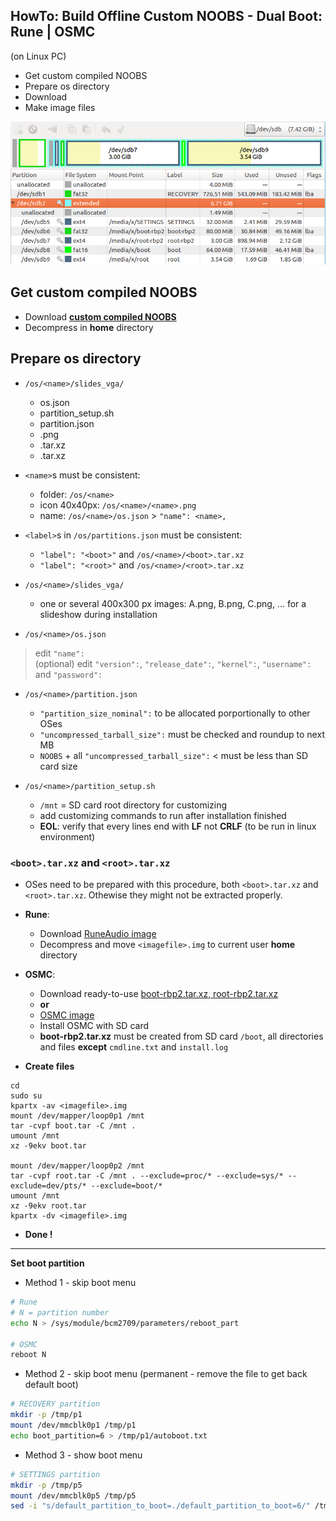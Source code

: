 HowTo: Build Offline Custom NOOBS - Dual Boot: Rune | OSMC
---
(on Linux PC)  
  
- Get custom compiled NOOBS
- Prepare os directory  
- Download
- Make image files

![partitions](https://github.com/rern/_assets/blob/master/RPi2-3.Dual.Boot-Rune.OSMC/NOOBS_partitions.PNG)  

Get custom compiled NOOBS
---
- Download [**custom compiled NOOBS**](https://github.com/rern/_assets/raw/master/RPi2-3.Dual.Boot-Rune.OSMC/noobs.zip)
- Decompress in **home** directory

Prepare os directory
---

- `/os/<name>/slides_vga/`
	- os.json  
	- partition_setup.sh  
	- partition.json  
	- <name>.png  
	- <boot>.tar.xz  
	- <root>.tar.xz  

- `<name>`s must be consistent:
	- folder: `/os/<name>`
	- icon 40x40px: `/os/<name>/<name>.png`
	- name: `/os/<name>/os.json` > `"name": <name>,`
- `<label>`s in `/os/partitions.json` must be consistent:
	- `"label": "<boot>"` and `/os/<name>/<boot>.tar.xz`
	- `"label": "<root>"` and `/os/<name>/<root>.tar.xz`

- `/os/<name>/slides_vga/`
	- one or several 400x300 px images: A.png, B.png, C.png, ... for a slideshow during installation  
	
- `/os/<name>/os.json`
>	edit `"name":`  
>	(optional) edit `"version":`, `"release_date":`, `"kernel":`, `"username":` and `"password":`  

- `/os/<name>/partition.json`
	- `"partition_size_nominal":` to be allocated porportionally to other OSes  
	- `"uncompressed_tarball_size":` must be checked and roundup to next MB  
	- `NOOBS` + all `"uncompressed_tarball_size":` < must be less than SD card size  

- `/os/<name>/partition_setup.sh`
	- `/mnt` = SD card root directory for customizing
	- add customizing commands to run after installation finished  
	- **EOL**: verify that every lines end with **LF** not **CRLF** (to be run in linux environment)  
	

### `<boot>.tar.xz` and `<root>.tar.xz`
- OSes need to be prepared with this procedure, both `<boot>.tar.xz` and `<root>.tar.xz`. Othewise they might not be extracted properly.
 
- **Rune**:
	- Download [RuneAudio image](http://www.runeaudio.com/download/)
	- Decompress and move `<imagefile>.img` to current user **home** directory 
- **OSMC**:
	- Download ready-to-use [boot-rbp2.tar.xz, root-rbp2.tar.xz](http://ftp.fau.de/osmc/osmc/download/installers/noobs/)  
	- **or**
	- [OSMC image](http://ftp.fau.de/osmc/osmc/download/installers/diskimages/)
	- Install OSMC with SD card  
	- **boot-rbp2.tar.xz** must be created from SD card `/boot`, all directories and files **except** `cmdline.txt` and `install.log`
- **Create files**
```
cd
sudo su
kpartx -av <imagefile>.img
mount /dev/mapper/loop0p1 /mnt
tar -cvpf boot.tar -C /mnt .
umount /mnt
xz -9ekv boot.tar

mount /dev/mapper/loop0p2 /mnt
tar -cvpf root.tar -C /mnt . --exclude=proc/* --exclude=sys/* --exclude=dev/pts/* --exclude=boot/*
umount /mnt
xz -9ekv root.tar
kpartx -dv <imagefile>.img
```

- **Done !**  

---
  
**Set boot partition**  
- Method 1 - skip boot menu
```sh
# Rune
# N = partition number
echo N > /sys/module/bcm2709/parameters/reboot_part

# OSMC
reboot N
```
- Method 2 - skip boot menu (permanent - remove the file to get back default boot)
```sh
# RECOVERY partition
mkdir -p /tmp/p1
mount /dev/mmcblk0p1 /tmp/p1
echo boot_partition=6 > /tmp/p1/autoboot.txt
```
- Method 3 - show boot menu
```sh
# SETTINGS partition
mkdir -p /tmp/p5
mount /dev/mmcblk0p5 /tmp/p5
sed -i "s/default_partition_to_boot=./default_partition_to_boot=6/" /tmp/p5/noobs.conf
```
